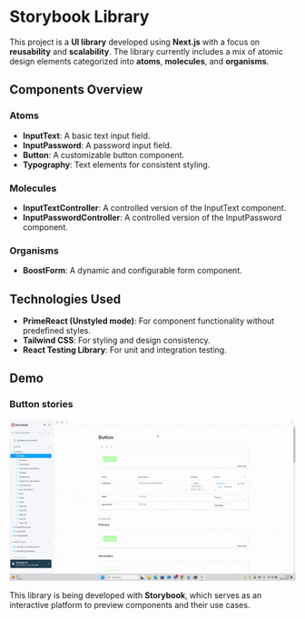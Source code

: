 # Storybook Library

This project is a **UI library** developed using **Next.js** with a focus on **reusability** and **scalability**. The library currently includes a mix of atomic design elements categorized into **atoms**, **molecules**, and **organisms**.

## Components Overview

### Atoms
- **InputText**: A basic text input field.
- **InputPassword**: A password input field.
- **Button**: A customizable button component.
- **Typography**: Text elements for consistent styling.

### Molecules
- **InputTextController**: A controlled version of the InputText component.
- **InputPasswordController**: A controlled version of the InputPassword component.

### Organisms
- **BoostForm**: A dynamic and configurable form component.

## Technologies Used
- **PrimeReact (Unstyled mode)**: For component functionality without predefined styles.
- **Tailwind CSS**: For styling and design consistency.
- **React Testing Library**: For unit and integration testing.
## Demo

### Button stories

![Storybook Button GIF](src/common/assets/images/storybook-button.gif)

This library is being developed with **Storybook**, which serves as an interactive platform to preview components and their use cases.



